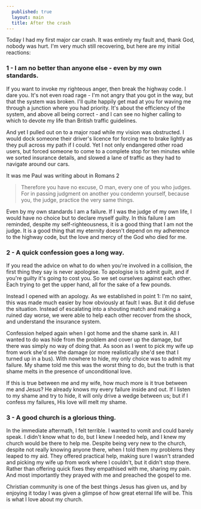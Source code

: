 ```yaml
---
  published: true
  layout: main
  title: After the crash
---
```

Today I had my first major car crash. It was entirely my fault and, thank God, nobody was hurt. I'm very much still recovering, but here are my initial reactions:

### 1 - I am no better than anyone else - even by my own standards. ###

  If you want to invoke my righteous anger, then break the highway code. I dare you. It's not even road rage - I'm not angry that you got in the way, but that the system was broken. I'll quite happily get mad at you for waving me through a junction where you had priority. It's about the efficiency of the system, and above all being correct - and I can see no higher calling to which to devote my life than British traffic guidelines.

  And yet I pulled out on to a major road while my vision was obstructed. I would dock someone their driver's licence for forcing me to brake lightly as they pull across my path if I could. Yet I not only endangered other road users, but forced someone to come to a complete stop for ten minutes while we sorted insurance details, and slowed a lane of traffic as they had to navigate around our cars.

  It was me Paul was writing about in Romans 2

  > Therefore you have no excuse, O man, every one of you who judges. For in passing judgment on another you condemn yourself, because you, the judge, practice the very same things.

  Even by my own standards I am a failure. If I was the judge of my own life, I would have no choice but to declare myself guilty. In this failure I am reminded, despite my self-righteousness, it is a good thing that I am not the judge. It is a good thing that my eternity doesn't depend on my adherence to the highway code, but the love and mercy of the God who died for me.

### 2 - A quick confession goes a long way. ###

  If you read the advice on what to do when you're involved in a collision, the first thing they say is never apologise. To apologise is to admit guilt, and if you're guilty it's going to cost you. So we set ourselves against each other. Each trying to get the upper hand, all for the sake of a few pounds.

  Instead I opened with an apology. As we established in point 1: I'm no saint, this was made much easier by how obviously at fault I was. But it did defuse the situation. Instead of escalating into a shouting match and making a ruined day worse, we were able to help each other recover from the shock, and understand the insurance system.

  Confession helped again when I got home and the shame sank in. All I wanted to do was hide from the problem and cover up the damage, but there was simply no way of doing that. As soon as I went to pick my wife up from work she'd see the damage (or more realistically she'd see that I turned up in a bus). With nowhere to hide, my only choice was to admit my failure. My shame told me this was the worst thing to do, but the truth is that shame melts in the presence of unconditional love.

  If this is true between me and my wife, how much more is it true between me and Jesus? He already knows my every failure inside and out. If I listen to my shame and try to hide, it will only drive a wedge between us; but if I confess my failures, His love will melt my shame.

### 3 - A good church is a glorious thing. ###

  In the immediate aftermath, I felt terrible. I wanted to vomit and could barely speak. I didn't know what to do, but I knew I needed help, and I knew my church would be there to help me. Despite being very new to the church, despite not really knowing anyone there, when I told them my problems they leaped to my aid. They offered practical help, making sure I wasn't stranded and picking my wife up from work where I couldn't, but it didn't stop there. Rather than offering quick fixes they empathised with me, sharing my pain. And most importantly they prayed with me and preached the gospel to me.

  Christian community is one of the best things Jesus has given us, and by enjoying it today I was given a glimpse of how great eternal life will be. This is what I love about my church.
